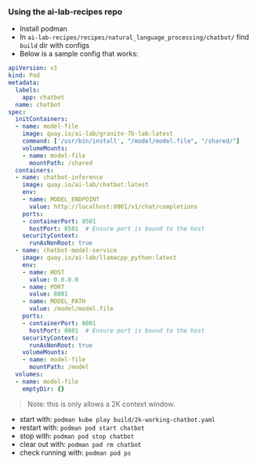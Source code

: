 ### Using the ai-lab-recipes repo

- Install podman
- In `ai-lab-recipes/recipes/natural_language_processing/chatbot/` find `build` dir with configs
- Below is a sample config that works:
```yaml
apiVersion: v1
kind: Pod
metadata:
  labels:
    app: chatbot
  name: chatbot
spec:
  initContainers:
  - name: model-file
    image: quay.io/ai-lab/granite-7b-lab:latest
    command: ['/usr/bin/install', "/model/model.file", "/shared/"]
    volumeMounts:
    - name: model-file
      mountPath: /shared
  containers:
  - name: chatbot-inference
    image: quay.io/ai-lab/chatbot:latest
    env:
    - name: MODEL_ENDPOINT
      value: http://localhost:8001/v1/chat/completions
    ports:
    - containerPort: 8501
      hostPort: 8501  # Ensure port is bound to the host
    securityContext:
      runAsNonRoot: true
  - name: chatbot-model-service
    image: quay.io/ai-lab/llamacpp_python:latest
    env:
    - name: HOST
      value: 0.0.0.0
    - name: PORT
      value: 8001
    - name: MODEL_PATH
      value: /model/model.file
    ports:
    - containerPort: 8001
      hostPort: 8001  # Ensure port is bound to the host
    securityContext:
      runAsNonRoot: true
    volumeMounts:
    - name: model-file
      mountPath: /model
  volumes:
  - name: model-file
    emptyDir: {}
```

> Note: this is only allows a 2K context window.

- start with: `podman kube play build/2k-working-chatbot.yaml`
- restart with: `podman pod start chatbot`
- stop with: `podman pod stop chatbot`
- clear out with: `podman pod rm chatbot`
- check running with: `podman pod ps`


